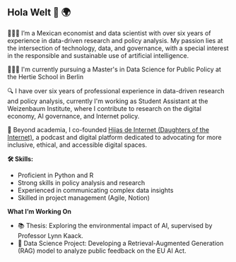 ## Hola Welt 👋 🌍

👩🏽‍💻 I’m a Mexican economist and data scientist with over six years of experience in data-driven research and policy analysis. My passion lies at the intersection of technology, data, and governance, with a special interest in the responsible and sustainable use of artificial intelligence.

👩🏽‍🎓 I'm currently pursuing a Master's in Data Science for Public Policy at the Hertie School in Berlin 

🔍 I have over six years of professional experience in data-driven research and policy analysis, currently I'm working as Student Assistant at the Weizenbaum Institute, where I contribute to research on the digital economy, AI governance, and Internet policy.

🌱 Beyond academia, I co-founded [Hijas de Internet (Daughters of the Internet)]([https://your-link-here.com](https://www.linkedin.com/company/hijas-de-internet/)), a podcast and digital platform dedicated to advocating for more inclusive, ethical, and accessible digital spaces. 

**🛠️ Skills:**
- Proficient in Python and R 
- Strong skills in policy analysis and research 
- Experienced in communicating complex data insights 
- Skilled in project management (Agile, Notion) 

**What I’m Working On**
- 📚 Thesis: Exploring the environmental impact of AI, supervised by Professor Lynn Kaack.
- 🤖 Data Science Project: Developing a Retrieval-Augmented Generation (RAG) model to analyze public feedback on the EU AI Act.
